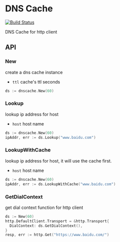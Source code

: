 # DNS Cache

[![Build Status](https://travis-ci.org/vicanso/dnscache.svg?branch=master)](https://travis-ci.org/vicanso/dnscache)

DNS Cache for http client

## API

### New

create a dns cache instance

- `ttl` cache's ttl seconds

```go
ds := dnscache.New(60)
```

### Lookup

lookup ip address for host

- `host` host name

```go
ds := dnscache.New(60)
ipAddr, err := ds.Lookup("www.baidu.com")
```

### LookupWithCache

lookup ip address for host, it will use the cache first.

- `host` host name

```go
ds := dnscache.New(60)
ipAddr, err := ds.LookupWithCache("www.baidu.com")
```

### GetDialContext

get dial context function for http client

```go
ds := New(60)
http.DefaultClient.Transport = &http.Transport{
  DialContext: ds.GetDialContext(),
}
resp, err := http.Get("https://www.baidu.com/")
```
